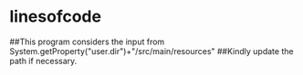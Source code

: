 # linesofcode
##This program considers the input from  System.getProperty("user.dir")+"/src/main/resources"
##Kindly update the path if necessary.
